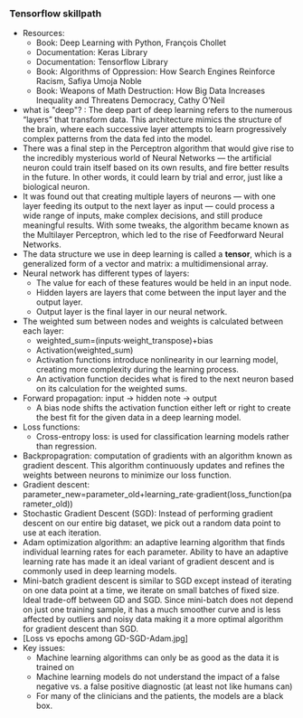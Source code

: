 ### Tensorflow skillpath
- Resources:
    - Book: Deep Learning with Python, François Chollet
    - Documentation: Keras Library
    - Documentation: Tensorflow Library
    - Book: Algorithms of Oppression: How Search Engines Reinforce Racism, Safiya Umoja Noble
    - Book: Weapons of Math Destruction: How Big Data Increases Inequality and Threatens Democracy, Cathy O’Neil
- what is "deep"? : The deep part of deep learning refers to the numerous “layers” that transform data. This architecture mimics the structure of the brain, where each successive layer attempts to learn progressively complex patterns from the data fed into the model.
- There was a final step in the Perceptron algorithm that would give rise to the incredibly mysterious world of Neural Networks — the artificial neuron could train itself based on its own results, and fire better results in the future. In other words, it could learn by trial and error, just like a biological neuron.
- It was found out that creating multiple layers of neurons — with one layer feeding its output to the next layer as input — could process a wide range of inputs, make complex decisions, and still produce meaningful results. With some tweaks, the algorithm became known as the Multilayer Perceptron, which led to the rise of Feedforward Neural Networks.
- The data structure we use in deep learning is called a **tensor**, which is a generalized form of a vector and matrix: a multidimensional array.
- Neural network has different types of layers:
    - The value for each of these features would be held in an input node.
    - Hidden layers are layers that come between the input layer and the output layer. 
    - Output layer is the final layer in our neural network.
- The weighted sum between nodes and weights is calculated between each layer:
    - weighted_sum=(inputs⋅weight_transpose)+bias
    - Activation(weighted_sum)
    - Activation functions introduce nonlinearity in our learning model, creating more complexity during the learning process.
    - An activation function decides what is fired to the next neuron based on its calculation for the weighted sums.
- Forward propagation: input -> hidden note -> output
    - A bias node shifts the activation function either left or right to create the best fit for the given data in a deep learning model.
- Loss functions:
    - Cross-entropy loss: is used for classification learning models rather than regression.
- Backpropagration: computation of gradients with an algorithm known as gradient descent. This algorithm continuously updates and refines the weights between neurons to minimize our loss function.
- Gradient descent: parameter_new=parameter_old+learning_rate⋅gradient(loss_function(parameter_old))
- Stochastic Gradient Descent (SGD): Instead of performing gradient descent on our entire big dataset, we pick out a random data point to use at each iteration.
- Adam optimization algorithm: an adaptive learning algorithm that finds individual learning rates for each parameter. Ability to have an adaptive learning rate has made it an ideal variant of gradient descent and is commonly used in deep learning models.
- Mini-batch gradient descent is similar to SGD except instead of iterating on one data point at a time, we iterate on small batches of fixed size. Ideal trade-off between GD and SGD. Since mini-batch does not depend on just one training sample, it has a much smoother curve and is less affected by outliers and noisy data making it a more optimal algorithm for gradient descent than SGD.
- [Loss vs epochs among GD-SGD-Adam.jpg]
- Key issues:
    - Machine learning algorithms can only be as good as the data it is trained on
    - Machine learning models do not understand the impact of a false negative vs. a false positive diagnostic (at least not like humans can)
    - For many of the clinicians and the patients, the models are a black box.